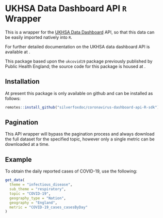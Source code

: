# UKHSA Data Dashboard API `R` Wrapper

This is a wrapper for the [UKHSA Data Dashboard](https://ukhsa-dashboard.data.gov.uk/) API, so that this data can be easily imported natively into `R`.

For further detailed documentation on the UKHSA data dashboard API is available at [](https://ukhsa-dashboard.data.gov.uk/access-our-data).

This package based upon the `ukcovid19` package previously published by Public Health England; the source code for this package is housed at [](https://github.com/publichealthengland/coronavirus-dashboard-api-r-sdk).


## Installation

At present this package is only available on github and can be installed as follows:

``` r
remotes::install_github("silverfoxdoc/coronavirus-dashboard-api-R-sdk")
```

## Pagination

This API wrapper will bypass the pagination process and always download the full dataset for the specified topic, however only a single metric can be downloaded at a time.

## Example

To obtain the daily reported cases of COVID-19, use the following:

``` r
get_data(
  theme = "infectious_disease",
  sub_theme = "respiratory",
  topic = "COVID-19",
  geography_type = "Nation",
  geography = "England",
  metric = "COVID-19_cases_casesByDay"
)
```
